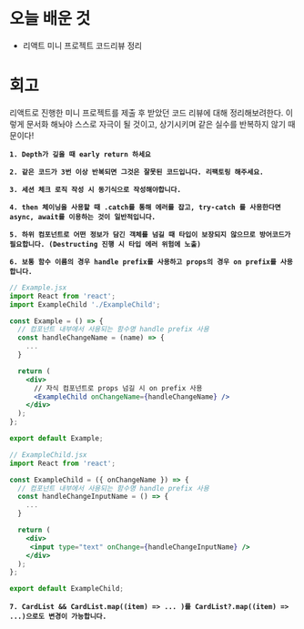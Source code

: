 # 오늘 배운 것 

* 리액트 미니 프로젝트 코드리뷰 정리

# 회고

리액트로 진행한 미니 프로젝트를 제출 후 받았던 코드 리뷰에 대해 정리해보려한다. 이렇게 문서화 해놔야 스스로 자극이 될 것이고, 상기시키며 같은 실수를 반복하지 않기 때문이다!

<b>`1. Depth가 깊을 때 early return 하세요`</b>

<b>`2. 같은 코드가 3번 이상 반복되면 그것은 잘못된 코드입니다. 리팩토링 해주세요.`</b>

<b>`3. 세션 체크 로직 작성 시 동기식으로 작성해야합니다.`</b>

<b>`4. then 체이닝을 사용할 때 .catch를 통해 에러를 잡고, try-catch 를 사용한다면 async, await를 이용하는 것이 일반적입니다.`</b>

<b>`5. 하위 컴포넌트로 어떤 정보가 담긴 객체를 넘길 때 타입이 보장되지 않으므로 방어코드가 필요합니다. (Destructing 진행 시 타입 에러 위험에 노출)`</b>

<b>`6. 보통 함수 이름의 경우 handle prefix를 사용하고 props의 경우 on prefix를 사용합니다.`</b>

```jsx
// Example.jsx
import React from 'react';
import ExampleChild './ExampleChild';

const Example = () => {
  // 컴포넌트 내부에서 사용되는 함수명 handle prefix 사용
  const handleChangeName = (name) => {
  	...
  }

  return (
    <div>
      // 자식 컴포넌트로 props 넘길 시 on prefix 사용
      <ExampleChild onChangeName={handleChangeName} />
    </div>
  );
};

export default Example;
```

```jsx
// ExampleChild.jsx
import React from 'react';

const ExampleChild = ({ onChangeName }) => {
  // 컴포넌트 내부에서 사용되는 함수명 handle prefix 사용
  const handleChangeInputName = () => {
  	...
  }

  return (
    <div> 
     <input type="text" onChange={handleChangeInputName} />
    </div>
  );
};

export default ExampleChild;
```

<b>`7. CardList && CardList.map((item) => ... )를 CardList?.map((item) => ...)으로도 변경이 가능합니다.`</b>
